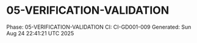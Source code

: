 # 05-VERIFICATION-VALIDATION
Phase: 05-VERIFICATION-VALIDATION
CI: CI-GD001-009
Generated: Sun Aug 24 22:41:21 UTC 2025
